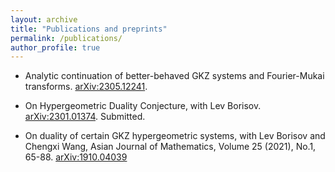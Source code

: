 ```yaml
---
layout: archive
title: "Publications and preprints"
permalink: /publications/
author_profile: true
---
```


- Analytic continuation of better-behaved GKZ systems and Fourier-Mukai transforms. [arXiv:2305.12241](https://arxiv.org/abs/2305.12241).

- On Hypergeometric Duality Conjecture, with Lev Borisov. [arXiv:2301.01374](https://arxiv.org/abs/2301.01374). Submitted.

- On duality of certain GKZ hypergeometric systems, with Lev Borisov and Chengxi Wang, Asian Journal of Mathematics, Volume 25 (2021), No.1, 65-88. [arXiv:1910.04039](https://arxiv.org/abs/1910.04039)
